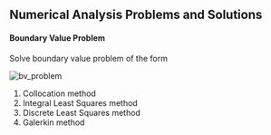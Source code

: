 ## Numerical Analysis Problems and Solutions

#### Boundary Value Problem
Solve boundary value problem of the form

![bv_problem](https://user-images.githubusercontent.com/62307154/101566414-025c6800-39e0-11eb-8918-11a1bebe166e.png)

1. Collocation method
2. Integral Least Squares method
3. Discrete Least Squares method 
4. Galerkin method

